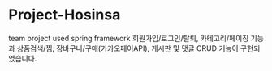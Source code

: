 # Project-Hosinsa
team project used spring framework
회원가입/로그인/탈퇴, 카테고리/페이징 기능과
상품검색/찜, 장바구니/구매(카카오페이API), 게시판 및 댓글 CRUD 기능이 구현되었습니다.

